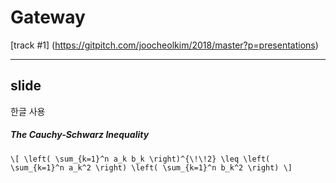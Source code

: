 # Gateway

[track #1] (https://gitpitch.com/joocheolkim/2018/master?p=presentations)

---

## slide

한글 사용

##### The Cauchy-Schwarz Inequality

`\[
\left( \sum_{k=1}^n a_k b_k \right)^{\!\!2} \leq
 \left( \sum_{k=1}^n a_k^2 \right) \left( \sum_{k=1}^n b_k^2 \right)
\]`
